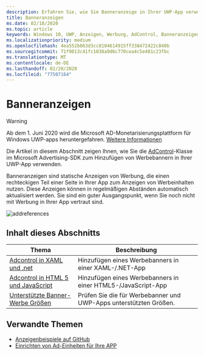```yaml
---
description: Erfahren Sie, wie Sie Banneranzeige in Ihrer UWP-App verwenden.
title: Banneranzeigen
ms.date: 02/18/2020
ms.topic: article
keywords: Windows 10, UWP, Anzeigen, Werbung, AdControl, Banneranzeigen
ms.localizationpriority: medium
ms.openlocfilehash: 4ea552b063d3cc8104614915ff338472422c840b
ms.sourcegitcommit: 71f9013c41fc1038a9d6c770cea4c5e481c23fbc
ms.translationtype: MT
ms.contentlocale: de-DE
ms.lasthandoff: 02/20/2020
ms.locfileid: "77507164"
---
```

# <a name="banner-ads"></a>Banneranzeigen

>[!WARNING]
> Ab dem 1. Juni 2020 wird die Microsoft AD-Monetarisierungsplattform für Windows UWP-apps heruntergefahren. [Weitere Informationen](https://social.msdn.microsoft.com/Forums/windowsapps/en-US/db8d44cb-1381-47f7-94d3-c6ded3fea36f/microsoft-ad-monetization-platform-shutting-down-june-1st?forum=aiamgr)

Die Artikel in diesem Abschnitt zeigen Ihnen, wie Sie die [AdControl](https://docs.microsoft.com/uwp/api/microsoft.advertising.winrt.ui.adcontrol)-Klasse im Microsoft Advertising-SDK zum Hinzufügen von Werbebannern in Ihrer UWP-App verwenden.

Banneranzeigen sind statische Anzeigen von Werbung, die einen rechteckigen Teil einer Seite in Ihrer App zum Anzeigen von Werbeinhalten nutzen. Diese Anzeigen können in regelmäßigen Abständen automatisch aktualisiert werden. Sie sind ein guter Ausgangspunkt, wenn Sie noch nicht mit Werbung in Ihrer App vertraut sind.

![addreferences](images/banner-ad.png)

## <a name="in-this-section"></a>Inhalt dieses Abschnitts

|  Thema    | Beschreibung |               
|----------|-------|
| [Adcontrol in XAML und .net](adcontrol-in-xaml-and--net.md)     | Hinzufügen eines Werbebanners in einer XAML-/.NET-App        |
| [Adcontrol in HTML 5 und JavaScript](adcontrol-in-html-5-and-javascript.md)     | Hinzufügen eines Werbebanners in einer HTML5-/JavaScript-App        |
| [Unterstützte Banner-Werbe Größen](supported-ad-sizes-for-banner-ads.md)    |  Prüfen Sie die für Werbebanner und UWP-Apps unterstützten Größen.        |


## <a name="related-topics"></a>Verwandte Themen

* [Anzeigenbeispiele auf GitHub](https://github.com/Microsoft/Windows-universal-samples/tree/master/Samples/Advertising)
* [Einrichten von Ad-Einheiten für Ihre APP](set-up-ad-units-in-your-app.md)
